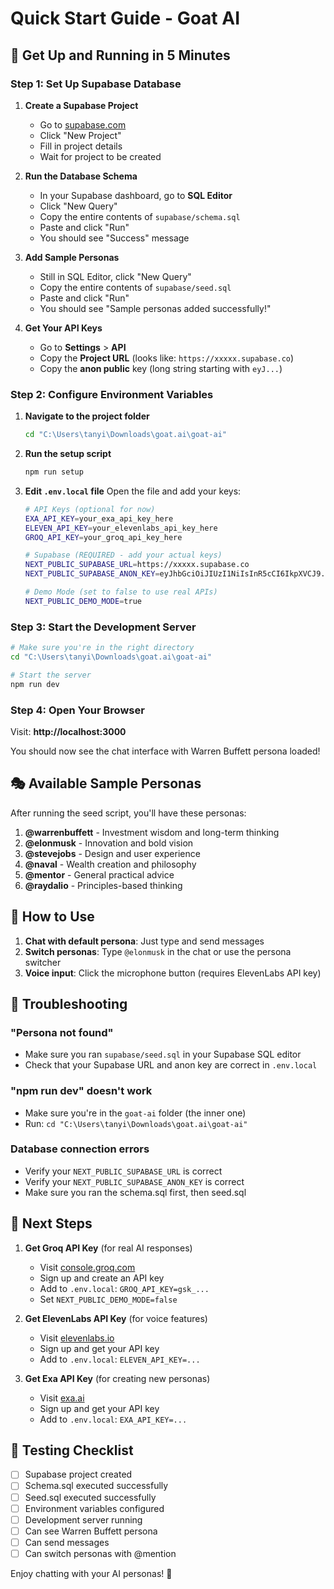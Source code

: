 # Quick Start Guide - Goat AI

## 🚀 Get Up and Running in 5 Minutes

### Step 1: Set Up Supabase Database

1. **Create a Supabase Project**
   - Go to [supabase.com](https://supabase.com)
   - Click "New Project"
   - Fill in project details
   - Wait for project to be created

2. **Run the Database Schema**
   - In your Supabase dashboard, go to **SQL Editor**
   - Click "New Query"
   - Copy the entire contents of `supabase/schema.sql`
   - Paste and click "Run"
   - You should see "Success" message

3. **Add Sample Personas**
   - Still in SQL Editor, click "New Query"
   - Copy the entire contents of `supabase/seed.sql`
   - Paste and click "Run"
   - You should see "Sample personas added successfully!"

4. **Get Your API Keys**
   - Go to **Settings** > **API**
   - Copy the **Project URL** (looks like: `https://xxxxx.supabase.co`)
   - Copy the **anon public** key (long string starting with `eyJ...`)

### Step 2: Configure Environment Variables

1. **Navigate to the project folder**
   ```bash
   cd "C:\Users\tanyi\Downloads\goat.ai\goat-ai"
   ```

2. **Run the setup script**
   ```bash
   npm run setup
   ```

3. **Edit `.env.local` file**
   Open the file and add your keys:
   ```bash
   # API Keys (optional for now)
   EXA_API_KEY=your_exa_api_key_here
   ELEVEN_API_KEY=your_elevenlabs_api_key_here
   GROQ_API_KEY=your_groq_api_key_here

   # Supabase (REQUIRED - add your actual keys)
   NEXT_PUBLIC_SUPABASE_URL=https://xxxxx.supabase.co
   NEXT_PUBLIC_SUPABASE_ANON_KEY=eyJhbGciOiJIUzI1NiIsInR5cCI6IkpXVCJ9...

   # Demo Mode (set to false to use real APIs)
   NEXT_PUBLIC_DEMO_MODE=true
   ```

### Step 3: Start the Development Server

```bash
# Make sure you're in the right directory
cd "C:\Users\tanyi\Downloads\goat.ai\goat-ai"

# Start the server
npm run dev
```

### Step 4: Open Your Browser

Visit: **http://localhost:3000**

You should now see the chat interface with Warren Buffett persona loaded!

## 🎭 Available Sample Personas

After running the seed script, you'll have these personas:

1. **@warrenbuffett** - Investment wisdom and long-term thinking
2. **@elonmusk** - Innovation and bold vision
3. **@stevejobs** - Design and user experience
4. **@naval** - Wealth creation and philosophy
5. **@mentor** - General practical advice
6. **@raydalio** - Principles-based thinking

## 💬 How to Use

1. **Chat with default persona**: Just type and send messages
2. **Switch personas**: Type `@elonmusk` in the chat or use the persona switcher
3. **Voice input**: Click the microphone button (requires ElevenLabs API key)

## 🐛 Troubleshooting

### "Persona not found"
- Make sure you ran `supabase/seed.sql` in your Supabase SQL editor
- Check that your Supabase URL and anon key are correct in `.env.local`

### "npm run dev" doesn't work
- Make sure you're in the `goat-ai` folder (the inner one)
- Run: `cd "C:\Users\tanyi\Downloads\goat.ai\goat-ai"`

### Database connection errors
- Verify your `NEXT_PUBLIC_SUPABASE_URL` is correct
- Verify your `NEXT_PUBLIC_SUPABASE_ANON_KEY` is correct
- Make sure you ran the schema.sql first, then seed.sql

## 🎯 Next Steps

1. **Get Groq API Key** (for real AI responses)
   - Visit [console.groq.com](https://console.groq.com)
   - Sign up and create an API key
   - Add to `.env.local`: `GROQ_API_KEY=gsk_...`
   - Set `NEXT_PUBLIC_DEMO_MODE=false`

2. **Get ElevenLabs API Key** (for voice features)
   - Visit [elevenlabs.io](https://elevenlabs.io)
   - Sign up and get your API key
   - Add to `.env.local`: `ELEVEN_API_KEY=...`

3. **Get Exa API Key** (for creating new personas)
   - Visit [exa.ai](https://exa.ai)
   - Sign up and get your API key
   - Add to `.env.local`: `EXA_API_KEY=...`

## 📝 Testing Checklist

- [ ] Supabase project created
- [ ] Schema.sql executed successfully
- [ ] Seed.sql executed successfully
- [ ] Environment variables configured
- [ ] Development server running
- [ ] Can see Warren Buffett persona
- [ ] Can send messages
- [ ] Can switch personas with @mention

Enjoy chatting with your AI personas! 🎉
